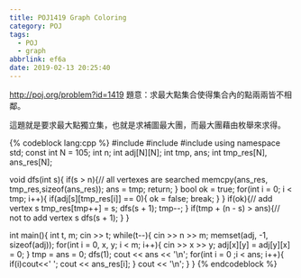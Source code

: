 ```yaml
---
title: POJ1419 Graph Coloring
category: POJ
tags:
  - POJ
  - graph
abbrlink: ef6a
date: 2019-02-13 20:25:40
---
```

http://poj.org/problem?id=1419
題意：求最大點集合使得集合內的點兩兩皆不相鄰。
<!-- more -->
這題就是要求最大點獨立集，也就是求補圖最大團，而最大團藉由枚舉來求得。

{% codeblock lang:cpp %}
#include <iostream>
#include <vector>
#include <cstring>
using namespace std;
const int N = 105;
int n;
int adj[N][N];
int tmp, ans;
int tmp_res[N], ans_res[N];

void dfs(int s){
    if(s > n){// all vertexes are searched
        memcpy(ans_res, tmp_res,sizeof(ans_res));
        ans = tmp;
        return;
    }
    bool ok = true;
    for(int i = 0; i < tmp; i++){
        if(adj[s][tmp_res[i]] == 0){
            ok = false;
            break;
        }
    }
    if(ok){// add vertex s
        tmp_res[tmp++] = s;
        dfs(s + 1);
        tmp--;
    }
    if(tmp + (n - s) > ans){// not to add vertex s
        dfs(s + 1);
    }
}

int main(){
    int t, m;
    cin >> t;
    while(t--){
        cin >> n >> m;
        memset(adj, -1, sizeof(adj));
        for(int i = 0, x, y; i < m; i++){
            cin >> x >> y;
            adj[x][y] = adj[y][x] = 0;
        }
        tmp = ans = 0;
        dfs(1);
        cout << ans << '\n';
        for(int i = 0 ;i < ans; i++){
            if(i)cout<<' ';
            cout << ans_res[i];
        }
        cout << '\n';
    }
}
{% endcodeblock %}